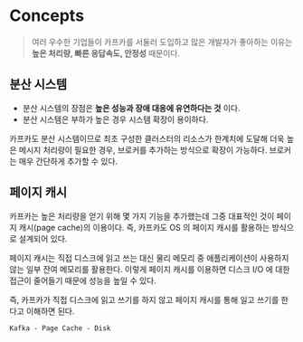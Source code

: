 # Concepts

> 여러 우수한 기업들이 카프카를 서둘러 도입하고 많은 개발자가 좋아하는 이유는 __높은 처리량, 빠른 응답속도, 안정성__ 때문이다.

## 분산 시스템

- 분산 시스템의 장점은 __높은 성능과 장애 대응에 유연하다는 것__ 이다.
- 분산 시스템은 부하가 높은 경우 시스템 확장이 용이하다.

카프카도 분산 시스템이므로 최초 구성한 클러스터의 리소스가 한계치에 도달해 더욱 높은 메시지 처리량이 필요한 경우, 브로커를 추가하는 방식으로 확장이 가능하다. 브로커는 매우 간단하게 추가할 수 있다.

## 페이지 캐시

카프카는 높은 처리량을 얻기 위해 몇 가지 기능을 추가했는데 그중 대표적인 것이 페이지 캐시(page cache)의 이용이다. 즉, 카프카도 OS 의 페이지 캐시를 활용하는 방식으로 설계되어 있다.

페이지 캐시는 직접 디스크에 읽고 쓰는 대신 물리 메모리 중 애플리케이션이 사용하지 않는 일부 잔여 메모리를 활용한다. 이렇게 페이지 캐시를 이용하면 디스크 I/O 에 대한 접근이 줄어들기 때문에 성능을 높일 수 있다.

즉, 카프카가 직접 디스크에 읽고 쓰기를 하지 않고 페이지 캐시를 통해 일고 쓰기를 한다고 이해하면 된다.

```
Kafka - Page Cache - Disk
```
